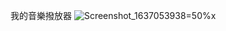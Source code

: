 我的音樂撥放器
![Screenshot_1637053938](https://user-images.githubusercontent.com/92843899/141956908-e97cba80-2979-48bc-b673-87c9c4aa035d.png)=50%x
